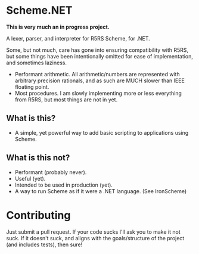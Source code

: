 ﻿# Scheme.NET

**This is very much an in progress project.**

A lexer, parser, and interpreter for R5RS Scheme, for .NET.

Some, but not much, care has gone into ensuring compatibility with R5RS, but some things have been intentionally omitted for ease of implementation, and sometimes laziness.

- Performant arithmetic. All arithmetic/numbers are represented with arbitrary precision rationals, and as such are MUCH slower than IEEE floating point.
- Most procedures. I am slowly implementing more or less everything from R5RS, but most things are not in yet.

## What is this?

- A simple, yet powerful way to add basic scripting to applications using Scheme.

## What is this not?

- Performant (probably never). 
- Useful (yet). 
- Intended to be used in production (yet).
- A way to run Scheme as if it were a .NET language. (See IronScheme)

# Contributing

Just submit a pull request. If your code sucks I'll ask you to make it not suck. If it doesn't suck, and aligns with the goals/structure of the project (and includes tests), then sure!